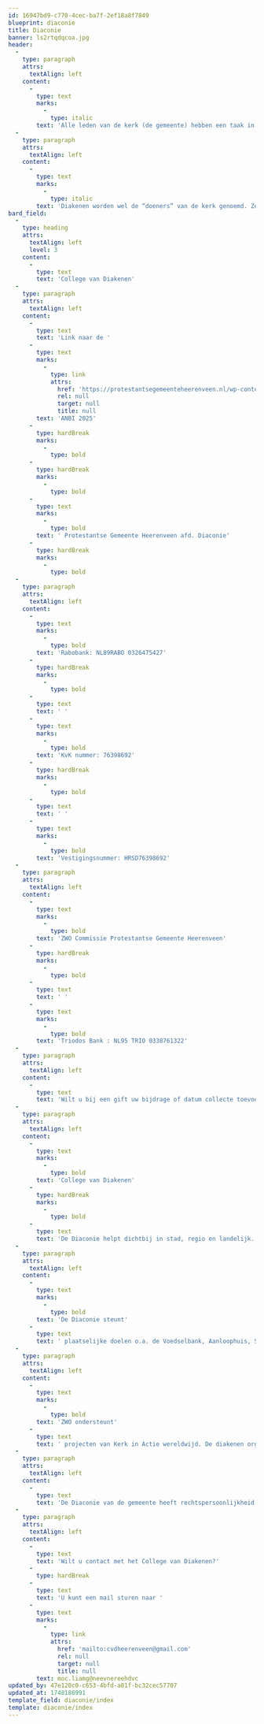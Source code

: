 ```yaml
---
id: 16947bd9-c770-4cec-ba7f-2ef18a8f7849
blueprint: diaconie
title: Diaconie
banner: ls2rtqdqcoa.jpg
header:
  -
    type: paragraph
    attrs:
      textAlign: left
    content:
      -
        type: text
        marks:
          -
            type: italic
        text: 'Alle leden van de kerk (de gemeente) hebben een taak in het omzien naar elkaar: dichtbij en veraf. Samengevat zijn deze taken: delen wat de gemeente aan gaven is geschonken; helpen waar geen helper is; getuigen van het recht, waar onrecht is. Diakenen zijn hierbij de voortrekkers. Samen vormen de diakenen de diaconie.'
  -
    type: paragraph
    attrs:
      textAlign: left
    content:
      -
        type: text
        marks:
          -
            type: italic
        text: 'Diakenen worden wel de “doeners” van de kerk genoemd. Ze hebben tijdens de kerkdienst een rol bij de bediening van het avondmaal en de collecten. Daarnaast zijn zij betrokken bij verschillende activiteiten om armoede en eenzaamheid te verminderen, binnen en buiten de kerk'
bard_field:
  -
    type: heading
    attrs:
      textAlign: left
      level: 3
    content:
      -
        type: text
        text: 'College van Diakenen'
  -
    type: paragraph
    attrs:
      textAlign: left
    content:
      -
        type: text
        text: 'Link naar de '
      -
        type: text
        marks:
          -
            type: link
            attrs:
              href: 'https://protestantsegemeenteheerenveen.nl/wp-content/uploads/2025/05/Heerenveen-PG-DIA-J2024-ANBI-overzicht-16-05-2025-14_16_04.pdf'
              rel: null
              target: null
              title: null
        text: 'ANBI 2025'
      -
        type: hardBreak
        marks:
          -
            type: bold
      -
        type: hardBreak
        marks:
          -
            type: bold
      -
        type: text
        marks:
          -
            type: bold
        text: ' Protestantse Gemeente Heerenveen afd. Diaconie'
      -
        type: hardBreak
        marks:
          -
            type: bold
  -
    type: paragraph
    attrs:
      textAlign: left
    content:
      -
        type: text
        marks:
          -
            type: bold
        text: 'Rabobank: NL89RABO 0326475427'
      -
        type: hardBreak
        marks:
          -
            type: bold
      -
        type: text
        text: ' '
      -
        type: text
        marks:
          -
            type: bold
        text: 'KvK nummer: 76398692'
      -
        type: hardBreak
        marks:
          -
            type: bold
      -
        type: text
        text: ' '
      -
        type: text
        marks:
          -
            type: bold
        text: 'Vestigingsnummer: HRSD76398692'
  -
    type: paragraph
    attrs:
      textAlign: left
    content:
      -
        type: text
        marks:
          -
            type: bold
        text: 'ZWO Commissie Protestantse Gemeente Heerenveen'
      -
        type: hardBreak
        marks:
          -
            type: bold
      -
        type: text
        text: ' '
      -
        type: text
        marks:
          -
            type: bold
        text: 'Triodos Bank : NL95 TRIO 0338761322'
  -
    type: paragraph
    attrs:
      textAlign: left
    content:
      -
        type: text
        text: 'Wilt u bij een gift uw bijdrage of datum collecte toevoegen?'
  -
    type: paragraph
    attrs:
      textAlign: left
    content:
      -
        type: text
        marks:
          -
            type: bold
        text: 'College van Diakenen'
      -
        type: hardBreak
        marks:
          -
            type: bold
      -
        type: text
        text: 'De Diaconie helpt dichtbij in stad, regio en landelijk. ZWO (Zending, Werelddiaconaat en Ontwikkelingssamenwerking) helpt wereldwijd. De Diaconie en ZWO zamelen geld in, helpen mensen in nood, waar ook ter wereld. Is er plotseling nood in de wereld, dan wordt er direct een noodcollecte gehouden.'
  -
    type: paragraph
    attrs:
      textAlign: left
    content:
      -
        type: text
        marks:
          -
            type: bold
        text: 'De Diaconie steunt'
      -
        type: text
        text: ' plaatselijke doelen o.a. de Voedselbank, Aanloophuis, Stichting Present en Hospice. Landelijk ondersteunen wij o.a. Open Doors, het vakantiepark in Lunteren – vakanties voor senioren of mensen met een zorgvraag – en het Leger des Heils.'
  -
    type: paragraph
    attrs:
      textAlign: left
    content:
      -
        type: text
        marks:
          -
            type: bold
        text: 'ZWO ondersteunt'
      -
        type: text
        text: ' projecten van Kerk in Actie wereldwijd. De diakenen organiseren o.a. jaarlijks een boottocht en een kerstfeest voor senioren, de Vakantietas voor kinderen die niet met vakantie kunnen. Ook het Avondmaal valt onder de verantwoordelijkheid van de Diaconie.'
  -
    type: paragraph
    attrs:
      textAlign: left
    content:
      -
        type: text
        text: 'De Diaconie van de gemeente heeft rechtspersoonlijkheid. Het College van Diakenen is het bestuur van de Diaconie. De Protestantse Gemeente Heerenveen wordt in vermogensrechtelijke aangelegenheden van diaconale aard vertegenwoordigd door de diaconie Ordinantie 11, art. 4.'
  -
    type: paragraph
    attrs:
      textAlign: left
    content:
      -
        type: text
        text: 'Wilt u contact met het College van Diakenen?'
      -
        type: hardBreak
      -
        type: text
        text: 'U kunt een mail sturen naar '
      -
        type: text
        marks:
          -
            type: link
            attrs:
              href: 'mailto:cvdheerenveen@gmail.com'
              rel: null
              target: null
              title: null
        text: moc.liamg@neevnereehdvc
updated_by: 47e120c0-c653-4bfd-a81f-bc32cec57707
updated_at: 1748186991
template_field: diaconie/index
template: diaconie/index
---
```


